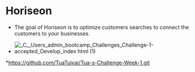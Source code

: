 # Horiseon 

* The goal of Horiseon is to optimize customers searches to connect the customers to your businesses.

* ![_C__Users_admin_bootcamp_Challenges_Challenge-1-accepted_Develop_index html (1)](https://user-images.githubusercontent.com/110849412/196286262-4c6ec934-ba1d-426f-8f57-d7641c23f75b.png)

*https://github.com/TuaTuivai/Tua-s-Challenge-Week-1.git

